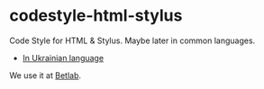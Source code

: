 # codestyle-html-stylus
Code Style for HTML &amp; Stylus. Maybe later in common languages.

* [In Ukrainian language](https://github.com/dmitruksergey/codestyle-html-stylus/blob/master/codestyle-ua.md)

We use it at [Betlab](http://jobs.dou.ua/companies/betlab/).

